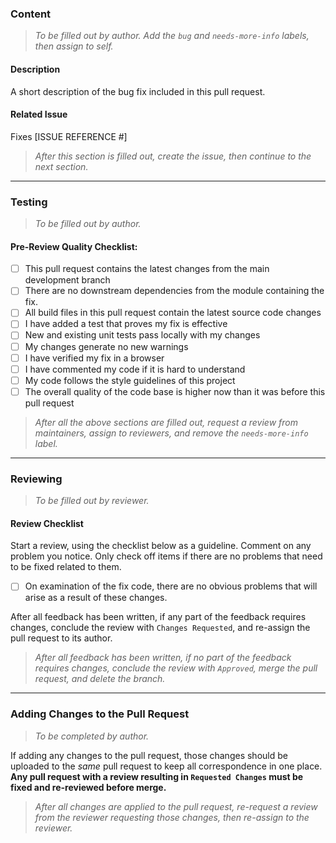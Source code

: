 
### Content
> _To be filled out by author. Add the `bug` and `needs-more-info` labels, then assign to self._

#### **Description**
A short description of the bug fix included in this pull request.

#### **Related Issue**
Fixes [ISSUE REFERENCE #]

> _After this section is filled out, create the issue, then continue to the next section._

---

### Testing
> _To be filled out by author._

#### **Pre-Review Quality Checklist:**

- [ ] This pull request contains the latest changes from the main development branch
- [ ] There are no downstream dependencies from the module containing the fix.
- [ ] All build files in this pull request contain the latest source code changes
- [ ] I have added a test that proves my fix is effective
- [ ] New and existing unit tests pass locally with my changes
- [ ] My changes generate no new warnings
- [ ] I have verified my fix in a browser
- [ ] I have commented my code if it is hard to understand
- [ ] My code follows the style guidelines of this project
- [ ] The overall quality of the code base is higher now than it was before this pull request

> _After all the above sections are filled out, request a review from maintainers, assign to reviewers, and remove the `needs-more-info` label._

---

### Reviewing
> _To be filled out by reviewer._

#### **Review Checklist**
Start a review, using the checklist below as a guideline. Comment on any problem you notice. Only check off items if there are no problems that need to be fixed related to them.
- [ ] On examination of the fix code, there are no obvious problems that will arise as a result of these changes.

After all feedback has been written, if any part of the feedback requires changes, conclude the review with `Changes Requested`, and re-assign the pull request to its author.

> _After all feedback has been written, if no part of the feedback requires changes, conclude the review with `Approved`, merge the pull request, and delete the branch._

---

### Adding Changes to the Pull Request
> _To be completed by author._

If adding any changes to the pull request, those changes should be uploaded to the _same_ pull request to keep all correspondence in one place. **Any pull request with a review resulting in `Requested Changes` must be fixed and re-reviewed before merge.**

> _After all changes are applied to the pull request, re-request a review from the reviewer requesting those changes, then re-assign to the reviewer._
